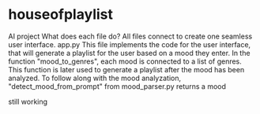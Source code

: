 # houseofplaylist
AI project
What does each file do?
All files connect to create one seamless user interface.
app.py
This file implements the code for the user interface, that will generate a playlist for the user based on a mood they enter. In the function "mood_to_genres", each mood is connected to a list of genres. This function is later used to generate a playlist after the mood has been analyzed. To follow along with the mood analyzation, "detect_mood_from_prompt" from mood_parser.py returns a mood 





still working
